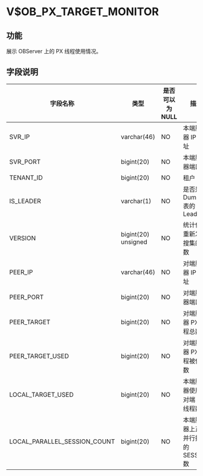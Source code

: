 V$OB_PX_TARGET_MONITOR
===========================================


功能 
-------------------

展示 OBServer 上的 PX 线程使用情况。

字段说明
----------------------

|             字段名称             |         类型          | 是否可以为 NULL |    描述     |
|------------------------------|---------------------|------------|-----------|
| SVR_IP                       | varchar(46)         | NO         | 本端服务器 IP 地址 |
| SVR_PORT                     | bigint(20)          | NO         | 本端服务器端口号    |
| TENANT_ID                    | bigint(20)          | NO         | 租户 ID     |
| IS_LEADER                    | varchar(1)          | NO         | 是否是 Dummy 表的 Leader          |
| VERSION                      | bigint(20) unsigned | NO         | 统计信息重新发起搜集的次数          |
| PEER_IP                      | varchar(46)         | NO         | 对端服务器 IP 地址          |
| PEER_PORT                    | bigint(20)          | NO         | 对端服务器端口号          |
| PEER_TARGET                  | bigint(20)          | NO         | 对端服务器 PX 线程总数          |
| PEER_TARGET_USED             | bigint(20)          | NO         | 对端服务器 PX 线程被使用数          |
| LOCAL_TARGET_USED            | bigint(20)          | NO         | 本端服务器使用的对端 PX 线程数          |
| LOCAL_PARALLEL_SESSION_COUNT | bigint(20)          | NO         | 本端服务器上正在并行执行的 SESSION 数          |
